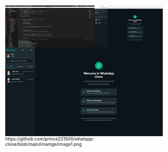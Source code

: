 <p><img align="left" src="https://github.com/prince221500/whatapp-clone/blob/main/imamge/image2.png" alt="prince221500" /></p>

<p><img align="left" src="https://github.com/prince221500/whatapp-clone/blob/main/imamge/image1.png" alt="prince221500" /></p>
https://github.com/prince221500/whatapp-clone/blob/main/imamge/image1.png
